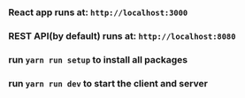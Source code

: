 ### React app runs at: `http://localhost:3000`

### REST API(by default) runs at: `http://localhost:8080`

### run `yarn run setup` to install all packages

### run `yarn run dev` to start the client and server
